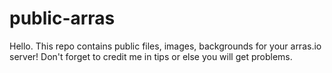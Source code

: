 # public-arras
Hello. This repo contains public files, images, backgrounds for your arras.io server! Don't forget to credit me in tips or else you will get problems.
